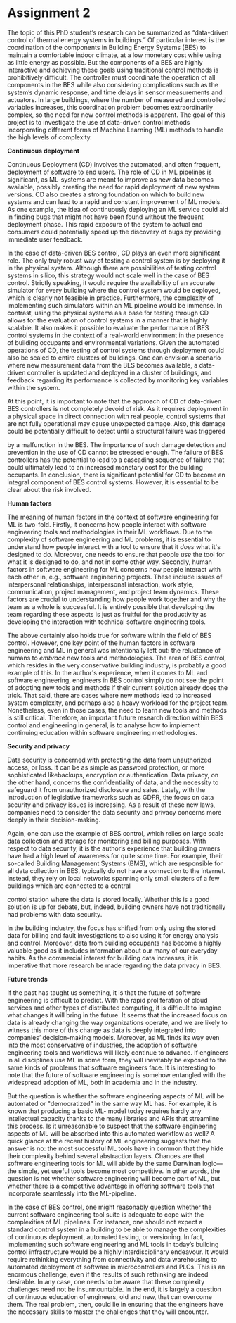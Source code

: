 # Assignment 2

The topic of this PhD student’s research can be summarized as “data-driven control of thermal
energy systems in buildings.” Of particular interest is the coordination of the components in
Building Energy Systems (BES) to maintain a comfortable indoor climate, at a low monetary
cost while using as little energy as possible. But the components of a BES are highly interactive
and achieving these goals using traditional control methods is prohibitively difficult. The
controller must coordinate the operation of all components in the BES while also considering
complications such as the system’s dynamic response, and time delays in sensor measurements
and actuators. In large buildings, where the number of measured and controlled variables
increases, this coordination problem becomes extraordinarily complex, so the need for new
control methods is apparent. The goal of this project is to investigate the use of data-driven
control methods incorporating different forms of Machine Learning (ML) methods to handle the
high levels of complexity.

**Continuous deployment**

Continuous Deployment (CD) involves the automated, and often frequent, deployment of
software to end users. The role of CD in ML pipelines is significant, as ML-systems are meant to
improve as new data becomes available, possibly creating the need for rapid deployment of new
system versions. CD also creates a strong foundation on which to build new systems and can
lead to a rapid and constant improvement of ML models. As one example, the idea of
continuously deploying an ML service could aid in finding bugs that might not have been found
without the frequent deployment phase. This rapid exposure of the system to actual end
consumers could potentially speed up the discovery of bugs by providing immediate user
feedback.

In the case of data-driven BES control, CD plays an even more significant role. The only truly
robust way of testing a control system is by deploying it in the physical system. Although there
are possibilities of testing control systems in silico, this strategy would not scale well in the case
of BES control. Strictly speaking, it would require the availability of an accurate simulator for
every building where the control system would be deployed, which is clearly not feasible in
practice. Furthermore, the complexity of implementing such simulators within an ML pipeline
would be immense. In contrast, using the physical systems as a base for testing through CD
allows for the evaluation of control systems in a manner that is highly scalable. It also makes it
possible to evaluate the performance of BES control systems in the context of a real-world
environment in the presence of building occupants and environmental variations. Given the
automated operations of CD, the testing of control systems through deployment could also be
scaled to entire clusters of buildings. One can envision a scenario where new measurement data
from the BES becomes available, a data-driven controller is updated and deployed in a cluster of
buildings, and feedback regarding its performance is collected by monitoring key variables
within the system.

At this point, it is important to note that the approach of CD of data-driven BES controllers is not
completely devoid of risk. As it requires deployment in a physical space in direct connection
with real people, control systems that are not fully operational may cause unexpected damage.
Also, this damage could be potentially difficult to detect until a structural failure was triggered


by a malfunction in the BES. The importance of such damage detection and prevention in the
use of CD cannot be stressed enough. The failure of BES controllers has the potential to lead to a
cascading sequence of failure that could ultimately lead to an increased monetary cost for the
building occupants. In conclusion, there is significant potential for CD to become an integral
component of BES control systems. However, it is essential to be clear about the risk involved.

**Human factors**

The meaning of human factors in the context of software engineering for ML is two-fold. Firstly,
it concerns how people interact with software engineering tools and methodologies in their ML
workflows. Due to the complexity of software engineering and ML problems, it is essential to
understand how people interact with a tool to ensure that it _does_ what it's designed to do.
Moreover, one needs to ensure that people _use_ the tool for what it is designed to do, and not in
some other way. Secondly, human factors in software engineering for ML concerns how people
interact with each other in, e.g., software engineering projects. These include issues of
interpersonal relationships, interpersonal interaction, work style, communication, project
management, and project team dynamics. These factors are crucial to understanding how
people work together and why the team as a whole is successful. It is entirely possible that
developing the team regarding these aspects is just as fruitful for the productivity as developing
the interaction with technical software engineering tools.

The above certainly also holds true for software within the field of BES control. However, one
key point of the human factors in software engineering and ML in general was intentionally left
out: the reluctance of humans to _embrace_ new tools and methodologies. The area of BES control,
which resides in the very conservative building industry, is probably a good example of this. In
the author's experience, when it comes to ML and software engineering, engineers in BES
control simply do not see the point of adopting new tools and methods if their current solution
already does the trick. That said, there are cases where new methods lead to increased system
complexity, and perhaps also a heavy workload for the project team. Nonetheless, even in those
cases, the need to learn new tools and methods is still critical. Therefore, an important future
research direction within BES control and engineering in general, is to analyse how to
implement continuing education within software engineering methodologies.

**Security and privacy**

Data security is concerned with protecting the data from unauthorized access, or loss. It can be
as simple as password protection, or more sophisticated likebackups, encryption or
authentication. Data privacy, on the other hand, concerns the confidentiality of data, and the
necessity to safeguard it from unauthorized disclosure and sales. Lately, with the introduction of
legislative frameworks such as GDPR, the focus on data security and privacy issues is increasing.
As a result of these new laws, companies need to consider the data security and privacy
concerns more deeply in their decision-making.

Again, one can use the example of BES control, which relies on large scale data collection and
storage for monitoring and billing purposes. With respect to data security, it is the author’s
experience that building owners have had a high level of awareness for quite some time. For
example, their so-called Building Management Systems (BMS), which are responsible for all data
collection in BES, typically do not have a connection to the internet. Instead, they rely on local
networks spanning only small clusters of a few buildings which are connected to a central


control station where the data is stored locally. Whether this is a good solution is up for debate,
but, indeed, building owners have not traditionally had problems with data security.

In the building industry, the focus has shifted from only using the stored data for billing and
fault investigations to also using it for energy analysis and control. Moreover, data from building
occupants has become a highly valuable good as it includes information about our many of our
everyday habits. As the commercial interest for building data increases, it is imperative that
more research be made regarding the data privacy in BES.

**Future trends**

If the past has taught us something, it is that the future of software engineering is difficult to
predict. With the rapid proliferation of cloud services and other types of distributed computing,
it is difficult to imagine what changes it will bring in the future. It seems that the increased focus
on data is already changing the way organizations operate, and we are likely to witness this
more of this change as data is deeply integrated into companies’ decision-making models.
Moreover, as ML finds its way even into the most conservative of industries, the adoption of
software engineering tools and workflows will likely continue to advance. If engineers in all
disciplines use ML in some form, they will inevitably be exposed to the same kinds of problems
that software engineers face. It is interesting to note that the future of software engineering is
somehow entangled with the widespread adoption of ML, both in academia and in the industry.

But the question is whether the software engineering aspects of ML will be automated or
"democratized" in the same way ML has. For example, it is known that producing a basic ML-
model today requires hardly any intellectual capacity thanks to the many libraries and APIs that
streamline this process. Is it unreasonable to suspect that the software engineering aspects of
ML will be absorbed into this automated workflow as well? A quick glance at the recent history
of ML engineering suggests that the answer is no: the most successful ML tools have in common
that they hide their complexity behind several abstraction layers. Chances are that software
engineering tools for ML will abide by the same Darwinan logic—the simple, yet useful tools
become most competitive. In other words, the question is not whether software engineering will
become part of ML, but whether there is a competitive advantage in offering software tools that
incorporate seamlessly into the ML-pipeline.

In the case of BES control, one might reasonably question whether the current software
engineering tool suite is adequate to cope with the complexities of ML pipelines. For instance,
one should not expect a standard control system in a building to be able to manage the
complexities of continuous deployment, automated testing, or versioning. In fact, implementing
such software engineering and ML tools in today’s building control infrastructure would be a
highly interdisciplinary endeavour. It would require rethinking everything from connectivity
and data warehousing to automated deployment of software in microcontrollers and PLCs. This
is an enormous challenge, even if the results of such rethinking are indeed desirable. In any
case, one needs to be aware that these complexity challenges need not be insurmountable. In
the end, it is largely a question of continuous education of engineers, old and new, that can
overcome them. The real problem, then, could lie in ensuring that the engineers have the
necessary skills to master the challenges that they will encounter.
